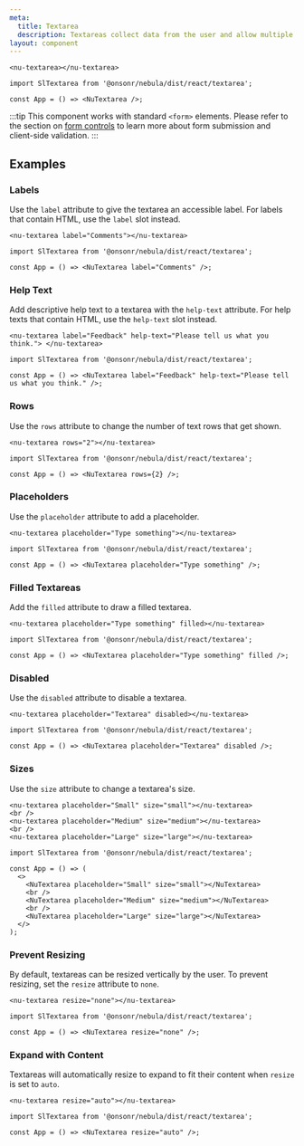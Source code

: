 ```yaml
---
meta:
  title: Textarea
  description: Textareas collect data from the user and allow multiple lines of text.
layout: component
---
```


```html:preview
<nu-textarea></nu-textarea>
```

```jsx:react
import SlTextarea from '@onsonr/nebula/dist/react/textarea';

const App = () => <NuTextarea />;
```

:::tip
This component works with standard `<form>` elements. Please refer to the section on [form controls](/getting-started/form-controls) to learn more about form submission and client-side validation.
:::

## Examples

### Labels

Use the `label` attribute to give the textarea an accessible label. For labels that contain HTML, use the `label` slot instead.

```html:preview
<nu-textarea label="Comments"></nu-textarea>
```

```jsx:react
import SlTextarea from '@onsonr/nebula/dist/react/textarea';

const App = () => <NuTextarea label="Comments" />;
```

### Help Text

Add descriptive help text to a textarea with the `help-text` attribute. For help texts that contain HTML, use the `help-text` slot instead.

```html:preview
<nu-textarea label="Feedback" help-text="Please tell us what you think."> </nu-textarea>
```

```jsx:react
import SlTextarea from '@onsonr/nebula/dist/react/textarea';

const App = () => <NuTextarea label="Feedback" help-text="Please tell us what you think." />;
```

### Rows

Use the `rows` attribute to change the number of text rows that get shown.

```html:preview
<nu-textarea rows="2"></nu-textarea>
```

```jsx:react
import SlTextarea from '@onsonr/nebula/dist/react/textarea';

const App = () => <NuTextarea rows={2} />;
```

### Placeholders

Use the `placeholder` attribute to add a placeholder.

```html:preview
<nu-textarea placeholder="Type something"></nu-textarea>
```

```jsx:react
import SlTextarea from '@onsonr/nebula/dist/react/textarea';

const App = () => <NuTextarea placeholder="Type something" />;
```

### Filled Textareas

Add the `filled` attribute to draw a filled textarea.

```html:preview
<nu-textarea placeholder="Type something" filled></nu-textarea>
```

```jsx:react
import SlTextarea from '@onsonr/nebula/dist/react/textarea';

const App = () => <NuTextarea placeholder="Type something" filled />;
```

### Disabled

Use the `disabled` attribute to disable a textarea.

```html:preview
<nu-textarea placeholder="Textarea" disabled></nu-textarea>
```

```jsx:react
import SlTextarea from '@onsonr/nebula/dist/react/textarea';

const App = () => <NuTextarea placeholder="Textarea" disabled />;
```

### Sizes

Use the `size` attribute to change a textarea's size.

```html:preview
<nu-textarea placeholder="Small" size="small"></nu-textarea>
<br />
<nu-textarea placeholder="Medium" size="medium"></nu-textarea>
<br />
<nu-textarea placeholder="Large" size="large"></nu-textarea>
```

```jsx:react
import SlTextarea from '@onsonr/nebula/dist/react/textarea';

const App = () => (
  <>
    <NuTextarea placeholder="Small" size="small"></NuTextarea>
    <br />
    <NuTextarea placeholder="Medium" size="medium"></NuTextarea>
    <br />
    <NuTextarea placeholder="Large" size="large"></NuTextarea>
  </>
);
```

### Prevent Resizing

By default, textareas can be resized vertically by the user. To prevent resizing, set the `resize` attribute to `none`.

```html:preview
<nu-textarea resize="none"></nu-textarea>
```

```jsx:react
import SlTextarea from '@onsonr/nebula/dist/react/textarea';

const App = () => <NuTextarea resize="none" />;
```

### Expand with Content

Textareas will automatically resize to expand to fit their content when `resize` is set to `auto`.

```html:preview
<nu-textarea resize="auto"></nu-textarea>
```

```jsx:react
import SlTextarea from '@onsonr/nebula/dist/react/textarea';

const App = () => <NuTextarea resize="auto" />;
```
